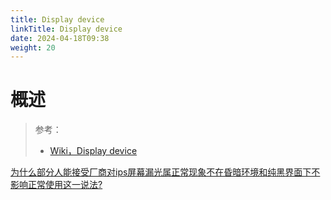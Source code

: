 ```yaml
---
title: Display device
linkTitle: Display device
date: 2024-04-18T09:38
weight: 20
---
```


# 概述

> 参考：
>
> - [Wiki，Display device](https://en.wikipedia.org/wiki/Display_device)

[为什么部分人能接受厂商对ips屏幕漏光属正常现象不在昏暗环境和纯黑界面下不影响正常使用这一说法?](https://www.zhihu.com/question/365405717)

